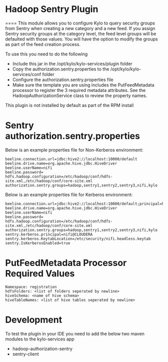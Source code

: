 Hadoop Sentry Plugin
====
====
This module allows you to configure Kylo to query security groups from Sentry when creating a new category and a new feed. If you assign Sentry security groups at the category level, the feed level groups will be defaulted with those values. You will have the option to modify the groups as part of the feed creation process.

To use this you need to do the following
* Include this jar in the /opt/kylo/kylo-services/plugin folder
* Copy the authorization.sentry.properties to the /opt/kylo/kylo-services/conf folder
* Configure the authorization.sentry.properties file
* Make sure the template you are using includes the PutFeedMetadata processor to register the 3 required
metadata attributes. See the HadoopAuthorizationService class to review the property names.

This plugin is not installed by default as part of the RPM install

Sentry authorization.sentry.properties
===
Below is an example properties file for Non-Kerberos environment:

```
beeline.connection.url=jdbc:hive2://localhost:10000/default
beeline.drive.name=org.apache.hive.jdbc.HiveDriver
beeline.userName=nifi
beeline.password=
hdfs.hadoop.configuration=/etc/hadoop/conf/hdfs-site.xml,/etc/hadoop/conf/core-site.xml
authorization.sentry.groups=hadoop,sentry1,sentry2,sentry3,nifi,kylo
```

Below is an example properties file for Kerberos environment:

```
beeline.connection.url=jdbc:hive2://localhost:10000/default;principal=hive/quickstart.cloudera@CLOUDERA
beeline.drive.name=org.apache.hive.jdbc.HiveDriver
beeline.userName=nifi
beeline.password=
hdfs.hadoop.configuration=/etc/hadoop/conf/hdfs-site.xml,/etc/hadoop/conf/core-site.xml
authorization.sentry.groups=hadoop,sentry1,sentry2,sentry3,nifi,kylo
sentry.kerberos.principal=nifi@CLOUDERA
sentry.kerberos.KeytabLocation=/etc/security/nifi.headless.keytab
sentry.IsKerberosEnabled=true
```


PutFeedMetadata Processor Required Values
===
```
Namespace: registration
hdfsFolders: <list of folders seperated by newline>
hiveSchema: <name of hive schema>
hiveTableNames: <list of hive tables seperated by newline>

```

Development
===
To test the plugin in your IDE you need to add the below two maven modules to the kylo-services app

* hadoop-authorization-sentry
* sentry-client
